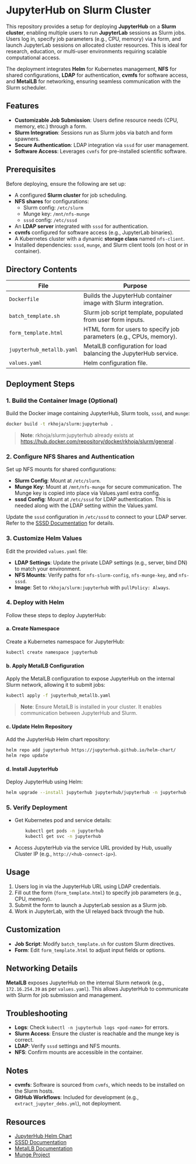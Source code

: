 # JupyterHub on Slurm Cluster

This repository provides a setup for deploying **JupyterHub** on a **Slurm cluster**, enabling multiple users to run **JupyterLab** sessions as Slurm jobs. Users log in, specify job parameters (e.g., CPU, memory) via a form, and launch JupyterLab sessions on allocated cluster resources. This is ideal for research, education, or multi-user environments requiring scalable computational access.

The deployment integrates **Helm** for Kubernetes management, **NFS** for shared configurations, **LDAP** for authentication, **cvmfs** for software access, and **MetalLB** for networking, ensuring seamless communication with the Slurm scheduler.

## Features
- **Customizable Job Submission**: Users define resource needs (CPU, memory, etc.) through a form.
- **Slurm Integration**: Sessions run as Slurm jobs via batch and form spawners.
- **Secure Authentication**: LDAP integration via `sssd` for user management.
- **Software Access**: Leverages `cvmfs` for pre-installed scientific software.

## Prerequisites
Before deploying, ensure the following are set up:
- A configured **Slurm cluster** for job scheduling.
- **NFS shares** for configurations:
  - Slurm config: `/etc/slurm`
  - Munge key: `/mnt/nfs-munge`
  - `sssd` config: `/etc/sssd`
- An **LDAP server** integrated with `sssd` for authentication.
- **cvmfs** configured for software access (e.g., JupyterLab binaries).
- A Kubernetes cluster with a dynamic **storage class** named `nfs-client`.
- Installed dependencies: `sssd`, `munge`, and Slurm client tools (on host or in container).

## Directory Contents
| File                  | Purpose                                                                 |
|-----------------------|-------------------------------------------------------------------------|
| `Dockerfile`          | Builds the JupyterHub container image with Slurm integration.           |
| `batch_template.sh`   | Slurm job script template, populated from user form inputs.             |
| `form_template.html`  | HTML form for users to specify job parameters (e.g., CPUs, memory).     |
| `jupyterhub_metallb.yaml` | MetalLB configuration for load balancing the JupyterHub service.       |
| `values.yaml`         | Helm configuration file.         |


## Deployment Steps

### 1. Build the Container Image (Optional)
Build the Docker image containing JupyterHub, Slurm tools, `sssd`, and `munge`:

```bash
docker build -t rkhoja/slurm:jupyterhub .
```

> **Note**: rkhoja/slurm:jupyterhub already exists at https://hub.docker.com/repository/docker/rkhoja/slurm/general .

### 2. Configure NFS Shares and Authentication
Set up NFS mounts for shared configurations:
- **Slurm Config**: Mount at `/etc/slurm`.
- **Munge Key**: Mount at `/mnt/nfs-munge` for secure communication. The Munge key is copied into place via Values.yaml extra config.
- **sssd Config**: Mount at `/etc/sssd` for LDAP authentication. This is needed along with the LDAP setting within the Values.yaml.

Update the `sssd` configuration in `/etc/sssd` to connect to your LDAP server. Refer to the [SSSD Documentation](https://sssd.io/docs/) for details.

### 3. Customize Helm Values
Edit the provided `values.yaml` file:
- **LDAP Settings**: Update the private LDAP settings (e.g., server, bind DN) to match your environment.
- **NFS Mounts**: Verify paths for `nfs-slurm-config`, `nfs-munge-key`, and `nfs-sssd`.
- **Image**: Set to `rkhoja/slurm:jupyterhub` with `pullPolicy: Always`.

### 4. Deploy with Helm
Follow these steps to deploy JupyterHub:

#### a. Create Namespace
Create a Kubernetes namespace for JupyterHub:
```bash
kubectl create namespace jupyterhub
```

#### b. Apply MetalLB Configuration
Apply the MetalLB configuration to expose JupyterHub on the internal Slurm network, allowing it to submit jobs:
```bash
kubectl apply -f jupyterhub_metallb.yaml
```
> **Note**: Ensure MetalLB is installed in your cluster. It enables communication between JupyterHub and Slurm.

#### c. Update Helm Repository
Add the JupyterHub Helm chart repository:
```bash
helm repo add jupyterhub https://jupyterhub.github.io/helm-chart/
helm repo update
```

#### d. Install JupyterHub
Deploy JupyterHub using Helm:
```bash
helm upgrade --install jupyterhub jupyterhub/jupyterhub -n jupyterhub -f values.yaml
```

### 5. Verify Deployment
- Get Kubernetes pod and service details:
  ```bash
      kubectl get pods -n jupyterhub
      kubectl get svc -n jupyterhub
  ```
- Access JupyterHub via the service URL provided by Hub, usually Cluster IP (e.g., `http://<hub-connect-ip>`).

## Usage
1. Users log in via the JupyterHub URL using LDAP credentials.
2. Fill out the form (`form_template.html`) to specify job parameters (e.g., CPU, memory).
3. Submit the form to launch a JupyterLab session as a Slurm job.
4. Work in JupyterLab, with the UI relayed back through the hub.

## Customization
- **Job Script**: Modify `batch_template.sh` for custom Slurm directives.
- **Form**: Edit `form_template.html` to adjust input fields or options.

## Networking Details
**MetalLB** exposes JupyterHub on the internal Slurm network (e.g., `172.16.254.39` as per `values.yaml`). This allows JupyterHub to communicate with Slurm for job submission and management.

## Troubleshooting
- **Logs**: Check `kubectl -n jupyterhub logs <pod-name>` for errors.
- **Slurm Access**: Ensure the cluster is reachable and the munge key is correct.
- **LDAP**: Verify `sssd` settings and NFS mounts.
- **NFS**: Confirm mounts are accessible in the container.

## Notes
- **cvmfs**: Software is sourced from `cvmfs`, which needs to be installed on the Slurm hosts.
- **GitHub Workflows**: Included for development (e.g., `extract_jupyter_debs.yml`), not deployment.

## Resources
- [JupyterHub Helm Chart](https://jupyterhub.github.io/helm-chart/)
- [SSSD Documentation](https://sssd.io/docs/)
- [MetalLB Documentation](https://metallb.universe.tf/)
- [Munge Project](https://dun.github.io/munge/)


